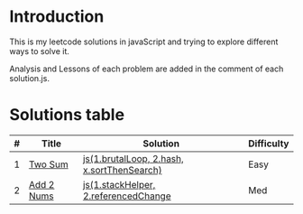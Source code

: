 # Introduction
This is my leetcode solutions in javaScript and trying to explore different ways to solve it.

Analysis and Lessons of each problem are added in the comment of each solution.js.


# Solutions table
| # | Title | Solution | Difficulty |
|---| ----- | -------- | ---------- |
|1|[Two Sum](https://oj.leetcode.com/problems/two-sum/)|[js(1.brutalLoop, 2.hash, x.sortThenSearch)](./algorithms/twoSum/twoSum.js)|Easy|
|2|[Add 2 Nums](https://oj.leetcode.com/problems/add-two-numbers/)|[js(1.stackHelper, 2.referencedChange](./algorithms/add2Nums/add2Nums.js)|Med|
